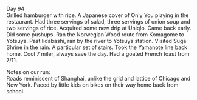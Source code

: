 Day 94  
Grilled hamburger with rice. A Japanese cover of Only You playing in the restaurant. Had three servings of salad, three servings of onion soup and two servings of rice. Acquired some new drip at Uniqlo. Came back early. Did some pushups. Ran the Norwegian Wood route from Komagome to Yotsuya. Past Iidabashi, ran by the river to Yotsuya station. Visited Suga Shrine in the rain. A particular set of stairs. Took the Yamanote line back home. Cool 7 miler, always save the day. Had a goated French toast from 7/11. 

Notes on our run:  
Roads reminiscent of Shanghai, unlike the grid and lattice of Chicago and New York. Paced by little kids on bikes on their way home back from school.